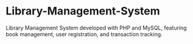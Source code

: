 # Library-Management-System
Library Management System developed with PHP and MySQL, featuring book management, user registration, and transaction tracking.
